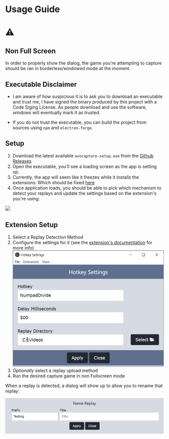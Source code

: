 # Usage Guide

# :warning: 

## Non Full Screen

In order to properly show the dialog, the game you're attempting to capture should be ran in borderless/windowed mode at the moment.

## Executable Disclaimer

* I am aware of how suspicious it is to ask you to download an executable and trust me, I have signed the binary produced by this project with a Code Siging License. As people download and use the software, windows will eventually mark it as trusted.

* If you do not trust the executable, you can build the project from sources using `npm` and `electron-forge`.


## Setup

1. Download the latest available `avocapture-setup.exe` from the [Github Releases](https://github.com/AnEmortalKid/avocapture/releases)
2. Open the executable, you'll see a loading screen as the app is setting up. 
3. Currently, the app will seem like it freezes while it installs the extensions. Which should be fixed [here](https://github.com/AnEmortalKid/avocapture/issues/15)
4. Once application loads, you should be able to pick which mechanism to detect your replays and update the settings based on the extension's you're using:

![](./usage/images/app.PNG)


## Extension Setup

1. Select a Replay Detection Method
  1. Configure the settings for it (see the [extension's documentation](./extensions/README.md) for more info)
![](./usage/imgs/settings_example.PNG)
2. _Optionally_ select a replay upload method
3. Run the desired capture game in non Fullscreen mode

When a replay is detected, a dialog will show up to allow you to rename that replay:

![](./usage/imgs/dialog_example.PNG)
